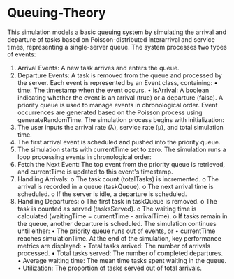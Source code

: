 # Queuing-Theory

This simulation models a basic queuing system by simulating the arrival and departure of tasks based on Poisson-distributed interarrival and service times, representing a single-server queue. The system processes two types of events:
1.	Arrival Events: A new task arrives and enters the queue.
2.	Departure Events: A task is removed from the queue and processed by the server.
Each event is represented by an Event class, containing:
•	time: The timestamp when the event occurs.
•	isArrival: A boolean indicating whether the event is an arrival (true) or a departure (false).
A priority queue is used to manage events in chronological order. Event occurrences are generated based on the Poisson process using generateRandomTime. The simulation process begins with initialization: 
1.	The user inputs the arrival rate (λ), service rate (μ), and total simulation time.
2.	The first arrival event is scheduled and pushed into the priority queue.
3.	The simulation starts with currentTime set to zero.
The simulation runs a loop processing events in chronological order:
1.	Fetch the Next Event: The top event from the priority queue is retrieved, and currentTime is updated to this event's timestamp.
2.	Handling Arrivals:
o	The task count (totalTasks) is incremented.
o	The arrival is recorded in a queue (taskQueue).
o	The next arrival time is scheduled.
o	If the server is idle, a departure is scheduled.
3.	Handling Departures:
o	The first task in taskQueue is removed.
o	The task is counted as served (tasksServed).
o	The waiting time is calculated (waitingTime = currentTime - arrivalTime).
o	If tasks remain in the queue, another departure is scheduled.
The simulation continues until either:
•	The priority queue runs out of events, or
•	currentTime reaches simulationTime.
At the end of the simulation, key performance metrics are displayed:
•	Total tasks arrived: The number of arrivals processed.
•	Total tasks served: The number of completed departures.
•	Average waiting time: The mean time tasks spent waiting in the queue.
•	Utilization: The proportion of tasks served out of total arrivals.
